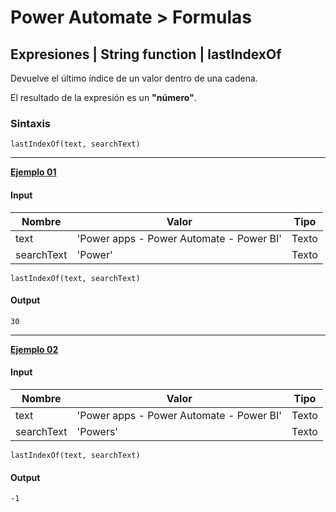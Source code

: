 # **Power Automate > Formulas**

## **Expresiones | String function | lastIndexOf**

Devuelve el último índice de un valor dentro de una cadena.

El resultado de la expresión es un **"número"**.

### Sintaxis

```
lastIndexOf(text, searchText)
```

----

**<u>Ejemplo 01</u>**

#### **Input**

<table>
    <thead>
        <tr>
            <th>Nombre</th>
            <th>Valor</th>
            <th>Tipo</th>
        </tr>
    </thead>
    <tbody>
        <tr>
            <td>text</td>
            <td>'Power apps - Power Automate - Power BI'</td>
            <td>Texto</td>
        </tr>
        <tr>
            <td>searchText</td>
            <td>'Power'</td>
            <td>Texto</td>
        </tr>
    </tbody>
</table>

```
lastIndexOf(text, searchText)
```

#### **Output**

```
30
```

----

**<u>Ejemplo 02</u>**

#### **Input**

<table>
    <thead>
        <tr>
            <th>Nombre</th>
            <th>Valor</th>
            <th>Tipo</th>
        </tr>
    </thead>
    <tbody>
        <tr>
            <td>text</td>
            <td>'Power apps - Power Automate - Power BI'</td>
            <td>Texto</td>
        </tr>
        <tr>
            <td>searchText</td>
            <td>'Powers'</td>
            <td>Texto</td>
        </tr>
    </tbody>
</table>

```
lastIndexOf(text, searchText)
```

#### **Output**

```
-1
```